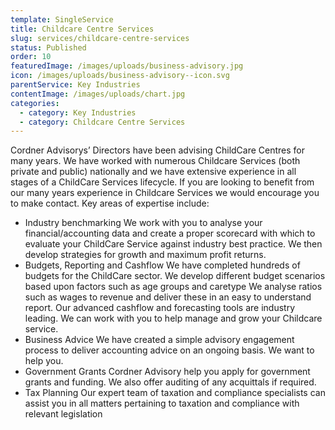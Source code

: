 ```yaml
---
template: SingleService
title: Childcare Centre Services
slug: services/childcare-centre-services
status: Published
order: 10
featuredImage: /images/uploads/business-advisory.jpg
icon: /images/uploads/business-advisory--icon.svg
parentService: Key Industries
contentImage: /images/uploads/chart.jpg
categories:
  - category: Key Industries
  - category: Childcare Centre Services
---
```


Cordner Advisorys’ Directors have been advising ChildCare Centres for many years. We have worked with numerous Childcare Services (both private and public) nationally and we have extensive experience in all stages of a ChildCare Services lifecycle.
If you are looking to benefit from our many years experience in Childcare Services we would encourage you to make contact.
Key areas of expertise include:

- Industry benchmarking
  We work with you to analyse your financial/accounting data and create a proper scorecard with which to evaluate your ChildCare Service against industry best practice. We then develop strategies for growth and maximum profit returns.
- Budgets, Reporting and Cashflow We have completed hundreds of budgets for the ChildCare sector. We develop different budget scenarios based upon factors such as age groups and caretype We analyse ratios such as wages to revenue and deliver these in an easy to understand report. Our advanced cashflow and forecasting tools are industry leading. We can work with you to help manage and grow your Childcare service.
- Business Advice
  We have created a simple advisory engagement process to deliver accounting advice on an ongoing basis. We want to help you.
- Government Grants
  Cordner Advisory help you apply for government grants and funding. We also offer auditing of any acquittals if required.
- Tax Planning
  Our expert team of taxation and compliance specialists can assist you in all matters pertaining to taxation and compliance with relevant legislation
